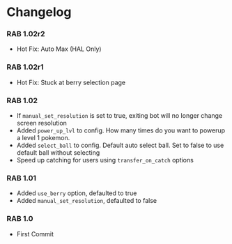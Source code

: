 # Changelog
### RAB 1.02r2
- Hot Fix: Auto Max (HAL Only)

### RAB 1.02r1
- Hot Fix: Stuck at berry selection page

### RAB 1.02
- If `manual_set_resolution` is set to true, exiting bot will no longer change screen resolution
- Added `power_up_lvl` to config. How many times do you want to powerup a level 1 pokemon.
- Added `select_ball` to config. Default auto select ball. Set to false to use default ball without selecting
- Speed up catching for users using `transfer_on_catch` options

### RAB 1.01
- Added `use_berry` option, defaulted to true
- Added `manual_set_resolution`, defaulted to false

### RAB 1.0
- First Commit
